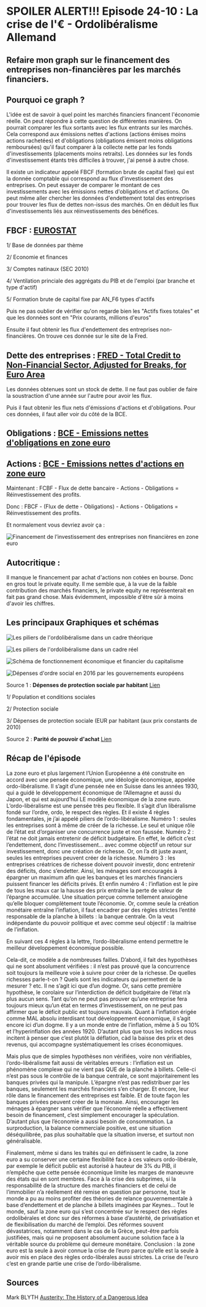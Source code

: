# SPOILER ALERT!!! Episode 24-10 : La crise de l'€ - Ordolibéralisme Allemand

## Refaire mon graph sur le financement des entreprises non-financières par les marchés financiers.

## Pourquoi ce graph ?

L'idée est de savoir à quel point les marchés financiers financent l'économie réelle. On peut répondre à cette question de différentes manières. On pourrait comparer les flux sortants avec les flux entrants sur les marchés. Cela correspond aux émissions nettes d'actions (actions émises moins actions rachetées) et d'obligations (obligations émisent moins obligations remboursées) qu'il faut comparer à la collecte nette par les fonds d'investissements (placements moins retraits). Les données sur les fonds d'investissement étants très difficiles à trouver, j'ai pensé à autre chose.

Il existe un indicateur appelé FBCF (formation brute de capital fixe) qui est la donnée comptable qui correspond au flux d'investissement des entreprises. On peut essayer de comparer le montant de ces investissements avec les émissions nettes d'obligations et d'actions. On peut même aller chercher les données d'endettement total des entreprises pour trouver les flux de dettes non-issus des marchés. On en déduit les flux d'investissements liés aux réinvestissements des bénéfices.

## FBCF : [EUROSTAT](https://ec.europa.eu/eurostat/data/database)

1/ Base de données par thème

2/ Economie et finances

3/ Comptes natinaux (SEC 2010)

4/ Ventilation princiale des aggrégats du PIB et de l'emploi (par branche et type d'actif)

5/ Formation brute de capital fixe par AN_F6 types d'actifs

Puis ne pas oublier de vérifier qu'on regarde bien les "Actifs fixes totales" et que les données sont en "Prix courants, millions d'euros"

Ensuite il faut obtenir les flux d'endettement des entreprises non-financières. On trouve ces donnée sur le site de la Fred.

## Dette des entreprises : [FRED -  Total Credit to Non-Financial Sector, Adjusted for Breaks, for Euro Area](https://fred.stlouisfed.org/series/QXMCAM770A)

Les données obtenues sont un stock de dette. Il ne faut pas oublier de faire la soustraction d'une année sur l'autre pour avoir les flux.


Puis il faut obtenir les flux nets d'émissions d'actions et d'obligations. Pour ces données, il faut aller voir du côté de la BCE.

## Obligations : [BCE -  Emissions nettes d'obligations en zone euro](https://sdw.ecb.europa.eu/browseTable.do?df=true&ec=&dc=&oc=&pb=&rc=&DATASET=0&removeItem=&removedItemList=&mergeFilter=&activeTab=SEC&showHide=&REF_AREA.41=I8&SEC_ISSUING_SECTOR.41=1100&SEC_ITEM.41=F33000&CURRENCY_TRANS.41=Z01&MAX_DOWNLOAD_SERIES=500&SERIES_MAX_NUM=50&node=9691439&legendRef=reference)

## Actions : [BCE -  Emissions nettes d'actions en zone euro](https://sdw.ecb.europa.eu/browseTable.do?df=true&ec=&dc=&oc=&pb=&rc=&DATASET=0&removeItem=&removedItemList=&mergeFilter=&activeTab=SEC&showHide=&REF_AREA.41=I8&SEC_ISSUING_SECTOR.41=1000&CURRENCY_TRANS.41=Z01&MAX_DOWNLOAD_SERIES=500&SERIES_MAX_NUM=50&node=9691445&legendRef=reference)


Maintenant : FCBF - Flux de dette bancaire - Actions - Obligations = Réinvestissement des profits.

Donc : FBCF - (Flux de dette - Obligations) - Actions - Obligations = Réinvestissement des profits.


Et normalement vous devriez avoir ça :

![Financement de l’investissement des entreprises non financières en zone euro](./images/Financement_par_les_marches_financiers.png "Financement de l’investissement des entreprises non financières en zone euro")

## Autocritique :

Il manque le financement par achat d'actions non cotées en bourse. Donc en gros tout le private equity. Il me semble que, à la vue de la faible contribution des marchés financiers, le private equity ne représenterait en fait pas grand chose. Mais évidemment, impossible d'être sûr à moins d'avoir les chiffres.


## Les principaux Graphiques et schémas

![Les piliers de l'ordolibéralisme dans un cadre théorique](./images/Eps24_10_Ordolibéralisme.png "Les piliers de l'ordolibéralisme dans un cadre théorique")

![Les piliers de l'ordolibéralisme dans un cadre réel](./images/Eps24_10_Ordolibéralisme_Corrigé.png "Les piliers de l'ordolibéralisme dans un cadre réel")

![Schéma de fonctionnement économique et financier du capitalisme](./images/Eps24_10_ECONOMIE.png "Schéma de fonctionnement économique et financier du capitalisme")

![Dépenses d'ordre social en 2016 par les gouvernements européens](./images/Eps24_10_Depense_sociale.png "Dépenses d'ordre social en 2016 par les gouvernements européens")

Source 1 : **Dépenses de protection sociale par habitant** [Lien](https://ec.europa.eu/eurostat/data/database)

1/ Population et conditions sociales

2/ Protection sociale

3/ Dépenses de protection sociale (EUR par habitant (aux prix constants de 2010)

Source 2 : **Parité de pouvoir d'achat** [Lien](https://data.oecd.org/conversion/purchasing-power-parities-ppp.htm)


## Récap de l'épisode
La zone euro et plus largement l’Union Européenne a été construite en accord avec une pensée économique, une idéologie économique, appelée ordo-libéralisme. Il s’agit d’une pensée née en Suisse dans les années 1930, qui a guidé le développement économique de l’Allemagne et aussi du Japon, et qui est aujourd’hui LE modèle économique de la zone euro.
L’ordo-libéralisme est une pensée très peu flexible. Il s’agit d’un libéralisme fondé sur l’ordre, ordo, le respect des règles. Et il existe 4 règles fondamentales, je j’ai appelé piliers de l’ordo-libéralisme.
Numéro 1 : seules les entreprises sont à même de créer de la richesse. Le seul et unique rôle de l’état est d’organiser une concurrence juste et non faussée.
Numéro 2 : l’état ne doit jamais entretenir de déficit budgétaire. En effet, le déficit c’est l’endettement, donc l’investissement… avec comme objectif un retour sur investissement, donc une création de richesse. Or, on l’a dit juste avant, seules les entreprises peuvent créer de la richesse.
Numéro 3 : les entreprises créatrices de richesse doivent pouvoir investir, donc entretenir des déficits, donc s’endetter. Ainsi, les ménages sont encouragés à épargner un maximum afin que les banques et les marchés financiers puissent financer les déficits privés.
Et enfin numéro 4 : l’inflation est le pire de tous les maux car la hausse des prix entraîne la perte de valeur de l’épargne accumulée. Une situation perçue comme tellement anxiogène qu’elle bloquer complètement toute l’économie. Or, comme seule la création monétaire entraîne l’inflation, il faut encadrer par des règles strictes l’entité responsable de la planche à billets : la banque centrale. On la veut indépendante du pouvoir politique et avec comme seul objectif : la maitrise de l’inflation.

En suivant ces 4 règles à la lettre, l’ordo-libéralisme entend permettre le meilleur développement économique possible.

Cela-dit, ce modèle a de nombreuses failles. D’abord, il fait des hypothèses qui ne sont absolument vérifiées : il n’est pas prouvé que la concurrence soit toujours la meilleure voie à suivre pour créer de la richesse. De quelles richesses parle-t-on ? Quels sont les indicateurs qui permettent de la mesurer ? etc. Il ne s’agit ici que d’un dogme. Or, sans cette première hypothèse, le corolaire sur l’interdiction de déficit budgétaire de l’état n’a plus aucun sens. Tant qu’on ne peut pas prouver qu’une entreprise fera toujours mieux qu’un état en termes d’investissement, on ne peut pas affirmer que le déficit public est toujours mauvais. Quant à l’inflation érigée comme MAL absolu interdisant tout développement économique, il s’agit encore ici d’un dogme. Il y a un monde entre de l’inflation, même à 5 ou 10% et l’hyperinflation des années 1920. D’autant plus que tous les indices nous incitent à penser que c’est plutôt la déflation, càd la baisse des prix et des revenus, qui accompagne systématiquement les crises économiques.

Mais plus que de simples hypothèses non vérifiées, voire non vérifiables, l‘ordo-libéralisme fait aussi de véritables erreurs : l’inflation est un phénomène complexe qui ne vient pas QUE de la planche à billets. Celle-ci n’est pas sous le contrôle de la banque centrale, ce sont majoritairement les banques privées qui la manipule. L’épargne n’est pas redistribuer par les banques, seulement les marchés financiers s’en charger. Et encore, leur rôle dans le financement des entreprises est faible. Et de toute façon les banques privées peuvent créer de la monnaie. Ainsi, encourager les ménages à épargner sans vérifier que l’économie réelle a effectivement besoin de financement, c’est simplement encourager la spéculation. D’autant plus que l’économie a aussi besoin de consommation. La surproduction, la balance commerciale positive, est une situation déséquilibrée, pas plus souhaitable que la situation inverse, et surtout non généralisable.

Finalement, même si dans les traités qui en définissent le cadre, la zone euro a su conserver une certaine flexibilité face à ces valeurs ordo-libérale, par exemple le déficit public est autorisé à hauteur de 3% du PIB, il n’empêche que cette pensée économique limite les marges de manœuvre des états qui en sont membres. Face à la crise des subprimes, si la responsabilité de la structure des marchés financiers et de celui de l’immobilier n’a réellement été remise en question par personne, tout le monde a pu au moins profiter des théories de relance gouvernementale à base d’endettement et de planche à billets imaginées par Keynes… Tout le monde, sauf la zone euro qui s’est concentrée sur le respect des règles ordolibérales et donc sur des réformes à base d’austérité, de privatisation et de flexibilisation du marché de l’emploi. Des réformes souvent dévastatrices, notamment dans le cas de la Grèce, peut-être parfois justifiées, mais qui ne proposent absolument aucune solution face à la véritable source du problème qui demeure monétaire. Conclusion : la zone euro est la seule à avoir connue la crise de l’euro parce qu’elle est la seule à avoir mis en place des règles ordo-libérales aussi strictes. La crise de l’euro c’est en grande partie une crise de l’ordo-libéralisme.

## Sources
Mark BLYTH [Austerity: The History of a Dangerous Idea](https://www.amazon.co.uk/Austerity-History-Dangerous-Mark-Blyth/dp/019982830X)
